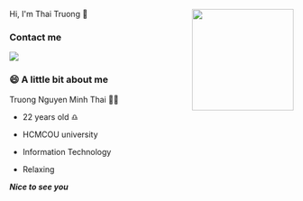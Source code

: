 Hi, I'm Thai Truong 🤗
<img align='right' src="https://media.giphy.com/media/2hw8p8TpG8CgvuQOCT/giphy.gif" width="180">

### Contact me
[![](https://img.shields.io/badge/Gmail-thai.trnm%40gmail.com-blue)](mailto:thai.trnm@gmail.com)

### 😄 A little bit about me

Truong Nguyen Minh Thai 👨‍💻

* 22 years old ♎
- HCMCOU university
+ Information Technology
* Relaxing

<div>
   <em><b font-size = '20px'> Nice to see you</b></b></em>
</div>
